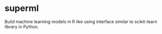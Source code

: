 # superml
Build machine learning models in R like using interface similar to scikit-learn library in Python.
